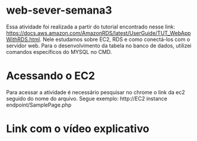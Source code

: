 # web-sever-semana3
Essa atividade foi realizada a partir do tutorial encontrado nesse link: https://docs.aws.amazon.com/AmazonRDS/latest/UserGuide/TUT_WebAppWithRDS.html. Nele estudamos sobre EC2, RDS e como conectá-los com o servidor web. Para o desenvolvimento da tabela no banco de dados, utilizei comandos específicos do MYSQL no CMD.

# Acessando o EC2
Para acessar a atividade é necessário pesquisar no chrome o link da ec2 seguido do nome do arquivo. Segue exemplo:
http://EC2 instance endpoint/SamplePage.php

# Link com o vídeo explicativo

